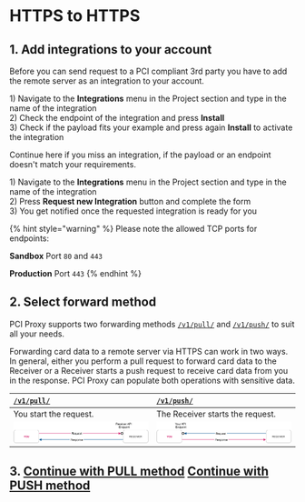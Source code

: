 # HTTPS to HTTPS

## 1. Add integrations to your account

Before you can send request to a PCI compliant 3rd party you have to add the remote server as an integration to your account. 

1\) Navigate to the **Integrations** menu in the Project section and type in the name of the integration  
2\) Check the endpoint of the integration and press **Install**  
3\) Check if the payload fits your example and press again **Install** to activate the integration

Continue here if you miss an integration, if the payload or an endpoint doesn't match your requirements.

1\) Navigate to the **Integrations** menu in the Project section and type in the name of the integration  
2\) Press **Request new Integration** button and complete the form  
3\) You get notified once the requested integration is ready for you

{% hint style="warning" %}
Please note the allowed TCP ports for endpoints:

**Sandbox** Port `80` and `443`

**Production** Port `443`
{% endhint %}

## 2. Select forward method

PCI Proxy supports two forwarding methods [`/v1/pull/`](./#pull-method) and [`/v1/push/`](./#push-method) to suit all your needs.

Forwarding card data to a remote server via HTTPS can work in two ways. In general, either you perform a pull request to forward card data to the Receiver or a Receiver starts a push request to receive card data from you in the response. PCI Proxy can populate both operations with sensitive data.

| [**`/v1/pull/`**](./#pull-method) | [**`/v1/push/`**](./#push-method) |
| :--- | :--- |
| You start the request. | The Receiver starts the request. |
| ![](../../../.gitbook/assets/receiver_pull_status_quo_color%20%282%29.png) | ![](../../../.gitbook/assets/receiver_push_status_quo_color.png) |

## 3. [Continue with PULL method](pull-method.md)          [Continue with PUSH method](push-method.md)

